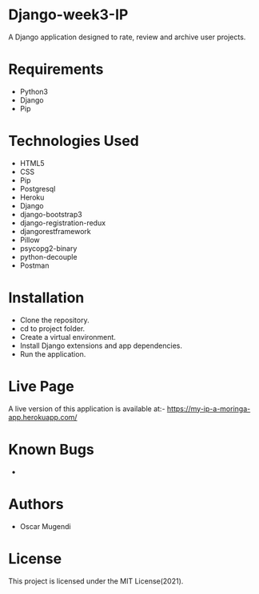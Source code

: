 # Django-week3-IP
A Django application designed to rate, review and archive user projects.

# Requirements
- Python3
- Django
- Pip

# Technologies Used
- HTML5
- CSS
- Pip
- Postgresql
- Heroku
- Django
- django-bootstrap3
- django-registration-redux
- djangorestframework
- Pillow
- psycopg2-binary
- python-decouple
- Postman

# Installation
- Clone the repository.
- cd to project folder.
- Create a virtual environment.
- Install Django extensions and app dependencies.
- Run the application.

# Live Page
A live version of this application is available at:- https://my-ip-a-moringa-app.herokuapp.com/

# Known Bugs
-

# Authors
- Oscar Mugendi

# License
This project is licensed under the MIT License(2021).
